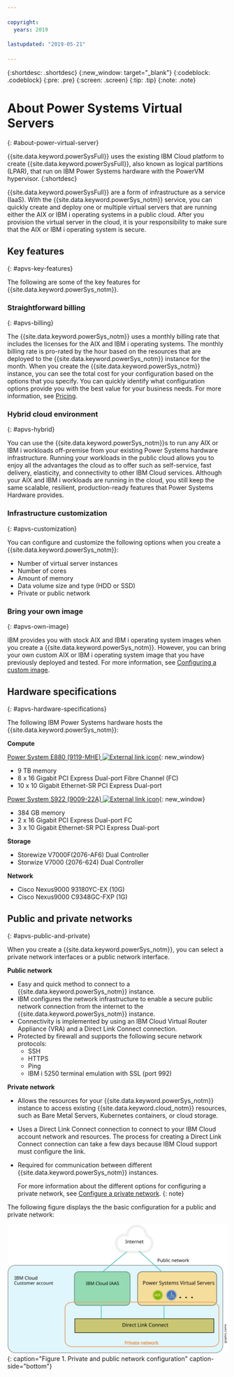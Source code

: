 ```yaml
---

copyright:
  years: 2019

lastupdated: "2019-05-21"

---
```


{:shortdesc: .shortdesc}
{:new_window: target="_blank"}
{:codeblock: .codeblock}
{:pre: .pre}
{:screen: .screen}
{:tip: .tip}
{:note: .note}

# About Power Systems Virtual Servers
{: #about-power-virtual-server}

{{site.data.keyword.powerSysFull}} uses the existing IBM Cloud platform to create {{site.data.keyword.powerSysFull}}, also known as logical partitions (LPAR), that run on IBM Power Systems hardware with the PowerVM hypervisor.
{:shortdesc}

{{site.data.keyword.powerSysFull}} are a form of infrastructure as a service (IaaS). With the {{site.data.keyword.powerSys_notm}} service, you can quickly create and deploy one or multiple virtual servers that are running either the AIX or IBM i operating systems in a public cloud. After you provision the virtual server in the cloud, it is your responsibility to make sure that the AIX or IBM i operating system is secure.

## Key features
{: #apvs-key-features}

The following are some of the key features for {{site.data.keyword.powerSys_notm}}.

### Straightforward billing
{: #apvs-billing}

The {{site.data.keyword.powerSys_notm}} uses a monthly billing rate that includes the licenses for the AIX and IBM i operating systems. The monthly billing rate is pro-rated by the hour based on the resources that are deployed to the {{site.data.keyword.powerSys_notm}} instance for the month. When you create the {{site.data.keyword.powerSys_notm}} instance, you can see the total cost for your configuration based on the options that you specify.  You can quickly identify what configuration options provide you with the best value for your business needs. For more information, see [Pricing](/docs/infrastructure/power-iaas?topic=power-iaas-pricing-virtual-server#pricing-virtual-server).

### Hybrid cloud environment
{: #apvs-hybrid}

You can use the {{site.data.keyword.powerSys_notm}}s to run any AIX or IBM i workloads off-premise from your existing Power Systems hardware infrastructure. Running your workloads in the public cloud allows you to enjoy all the advantages the cloud as to offer such as self-service, fast delivery, elasticity, and connectivity to other IBM Cloud services. Although your AIX and IBM i workloads are running in the cloud, you still keep the same scalable, resilient, production-ready features that Power Systems Hardware provides.

### Infrastructure customization
{: #apvs-customization}

You can configure and customize the following options when you create a {{site.data.keyword.powerSys_notm}}:

* Number of virtual server instances
* Number of cores
* Amount of memory
* Data volume size and type (HDD or SSD)
* Private or public network

### Bring your own image
{: #apvs-own-image}

IBM provides you with stock AIX and IBM i operating system images when you create a {{site.data.keyword.powerSys_notm}}. However, you can bring your own custom AIX or IBM i operating system image that you have previously deployed and tested. For more information, see [Configuring a custom image](/docs/infrastructure/power-iaas?topic=power-iaas-configuring-custom-image#configuring-custom-image).

## Hardware specifications
{: #apvs-hardware-specifications}

The following IBM Power Systems hardware hosts the {{site.data.keyword.powerSys_notm}}:

**Compute**

[Power System E880 (9119-MHE) ![External link icon](../icons/launch-glyph.svg "External link icon")](https://www.ibm.com/downloads/cas/EE476WAP){: new_window}

* 9 TB memory
* 8 x 16 Gigabit PCI Express Dual-port Fibre Channel (FC)
* 10 x 10 Gigabit Ethernet-SR PCI Express Dual-port

[Power System S922 (9009-22A) ![External link icon](../icons/launch-glyph.svg "External link icon")](https://www.ibm.com/downloads/cas/KQ4BOJ3N){: new_window}

* 384 GB memory
* 2 x 16 Gigabit PCI Express Dual-port FC
* 3 x 10 Gigabit Ethernet-SR PCI Express Dual-port

**Storage**

* Storewize V7000F(2076-AF6) Dual Controller
* Storwize V7000 (2076-624) Dual Controller

**Network**

* Cisco Nexus9000 93180YC-EX (10G)
* Cisco Nexus9000 C9348GC-FXP (1G)

## Public and private networks
{: #apvs-public-and-private}

When you create a {{site.data.keyword.powerSys_notm}}, you can select a private network interfaces or a public network interface.

**Public network**

* Easy and quick method to connect to a {{site.data.keyword.powerSys_notm}} instance.
* IBM configures the network infrastructure to enable a secure public network connection from the internet to the {{site.data.keyword.powerSys_notm}} instance.
* Connectivity is implemented by using an IBM Cloud Virtual Router Appliance (VRA) and a Direct Link Connect connection.
* Protected by firewall and supports the following secure network protocols:
    * SSH
    * HTTPS
    * Ping
    * IBM i 5250 terminal emulation with SSL (port 992)

**Private network**

* Allows the resources for your {{site.data.keyword.powerSys_notm}} instance to access existing {{site.data.keyword.cloud_notm}} resources, such as Bare Metal Servers, Kubernetes containers, or cloud storage.
* Uses a Direct Link Connect connection to connect to your IBM Cloud account network and resources. The process for creating a Direct Link Connect connection can take a few days because IBM Cloud support must configure the link.
* Required for communication between different {{site.data.keyword.powerSys_notm}} instances.

  For more information about the different options for configuring a private network, see [Configure a private network](/docs/infrastructure/power-iaas?topic=power-iaas-cpn-configuring#cpn-configuring).
  {: note}

The following figure displays the the basic configuration for a public and private network:

![Displays how network traffic flows for public or private connection](/images/power-iaas-network1.svg "Displays how network traffic flows for public or private connection"){: caption="Figure 1. Private and public network configuration" caption-side="bottom"}

<!-- Customer A is able to connect to a public network by using a Direct Link Dedicated connection with their {{site.data.keyword.cloud_notm}} Power account. -->
<!-- Customer A is able to connect to a private network by using a Direct Link Connect connection with their {{site.data.keyword.cloud_notm}} account. -->
<!-- Customer A can use either a public or private network to access their {{site.data.keyword.powerSys_notm}}. -->
<!-- Customer B is able to connect to only a private network by using a Direct Link Connect connection with their {{site.data.keyword.cloud_notm}} account.  -->